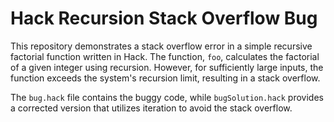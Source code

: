 # Hack Recursion Stack Overflow Bug

This repository demonstrates a stack overflow error in a simple recursive factorial function written in Hack.  The function, `foo`, calculates the factorial of a given integer using recursion.  However, for sufficiently large inputs, the function exceeds the system's recursion limit, resulting in a stack overflow.

The `bug.hack` file contains the buggy code, while `bugSolution.hack` provides a corrected version that utilizes iteration to avoid the stack overflow.